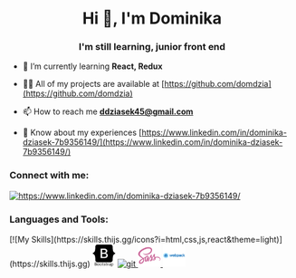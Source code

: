 <h1 align="center">Hi 👋, I'm Dominika</h1>
<h3 align="center">I'm still learning, junior front end</h3>

- 🌱 I’m currently learning **React, Redux**

- 👨‍💻 All of my projects are available at [https://github.com/domdzia](https://github.com/domdzia)

- 📫 How to reach me **ddziasek45@gmail.com**

- 📄 Know about my experiences [https://www.linkedin.com/in/dominika-dziasek-7b9356149/](https://www.linkedin.com/in/dominika-dziasek-7b9356149/)

<h3 align="left">Connect with me:</h3>
<p align="left">
<a href="https://linkedin.com/in/https://www.linkedin.com/in/dominika-dziasek-7b9356149/" target="blank"><img align="center" src="https://raw.githubusercontent.com/rahuldkjain/github-profile-readme-generator/master/src/images/icons/Social/linked-in-alt.svg" alt="https://www.linkedin.com/in/dominika-dziasek-7b9356149/" height="30" width="40" /></a>
</p>

<h3 align="left">Languages and Tools:</h3>
<p align="left"> [![My Skills](https://skills.thijs.gg/icons?i=html,css,js,react&theme=light)](https://skills.thijs.gg) <img src="https://raw.githubusercontent.com/devicons/devicon/master/icons/bootstrap/bootstrap-plain-wordmark.svg" alt="bootstrap" width="40" height="40"/> </a> <a href="https://git-scm.com/" target="_blank" rel="noreferrer"> <img src="https://www.vectorlogo.zone/logos/git-scm/git-scm-icon.svg" alt="git" width="40" height="40"/> </a> <a href="https://www.w3.org/html/" target="_blank" rel="noreferrer"> <img src="https://raw.githubusercontent.com/devicons/devicon/master/icons/sass/sass-original.svg" alt="sass" width="40" height="40"/> </a> <a href="https://webpack.js.org" target="_blank" rel="noreferrer"> <img src="https://raw.githubusercontent.com/devicons/devicon/d00d0969292a6569d45b06d3f350f463a0107b0d/icons/webpack/webpack-original-wordmark.svg" alt="webpack" width="40" height="40"/> </a>
</p>

